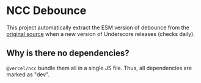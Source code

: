 # NCC Debounce

This project automatically extract the ESM version of debounce from the [original source](https://github.com/jashkenas/underscore/blob/master/modules/debounce.js) when a new version of Underscore releases (checks daily).

## Why is there no dependencies?

`@vercel/ncc` bundle them all in a single JS file. Thus, all dependencies are marked as "dev".
